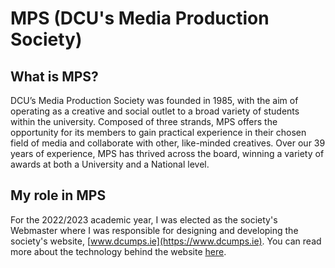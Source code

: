# MPS (DCU's Media Production Society)

## What is MPS?

DCU’s Media Production Society was founded in 1985, with the aim of operating as a creative and social outlet to a broad variety of students within the university. Composed of three strands, MPS offers the opportunity for its members to gain practical experience in their chosen field of media and collaborate with other, like-minded creatives. Over our 39 years of experience, MPS has thrived across the board, winning a variety of awards at both a University and a National level.

## My role in MPS

For the 2022/2023 academic year, I was elected as the society's Webmaster where I was responsible for designing and developing the society's website, [www.dcumps.ie](https://www.dcumps.ie). You can read more about the technology behind the website [here](https://docs.jakefarrell.ie/mps/website).